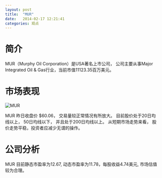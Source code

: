 ```yaml
---
layout: post
title:  "MUR"
date:   2014-02-17 12:21:41
categories: 观点
---
```


# 简介
MUR（Murphy Oil Corporation）是USA著名上市公司，
公司主要从事Major Integrated Oil & Gas行业，当前市值11123.35百万美元。

# 市场表现

![MUR](http://finviz.com/chart.ashx?t=MUR&ty=c&ta=1&p=d&s=l)

MUR 昨日收盘价 $60.06，
交易量较正常情况有所放大。
目前股价处于20日均线以上，
50日均线以下，
并且处于200日均线以上。
从短期市场走势来看，
股价走势平稳，投资者应减少无谓的操作。

# 公司分析
MUR 目前静态市盈率为12.67, 动态市盈率为11.78，每股收益4.74美元,
市场估值较为合理。

